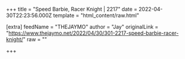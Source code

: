 
+++
title = "Speed Barbie, Racer Knight | 2217"
date = 2022-04-30T22:23:56.000Z
template = "html_content/raw.html"

[extra]
feedName = "THEJAYMO"
author = "Jay"
originalLink = "https://www.thejaymo.net/2022/04/30/301-2217-speed-barbie-racer-knight/"
raw = ""

+++

